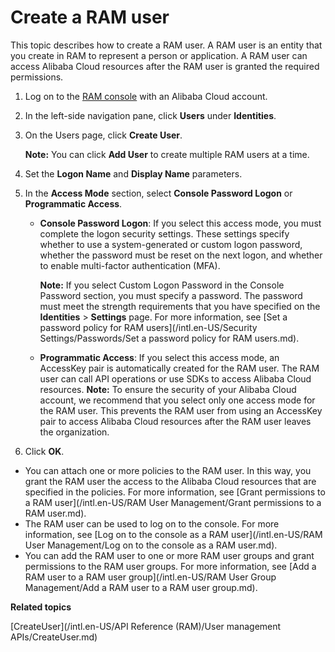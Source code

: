 # Create a RAM user

This topic describes how to create a RAM user. A RAM user is an entity that you create in RAM to represent a person or application. A RAM user can access Alibaba Cloud resources after the RAM user is granted the required permissions.

1.  Log on to the [RAM console](https://ram.console.aliyun.com/) with an Alibaba Cloud account.

2.  In the left-side navigation pane, click **Users** under **Identities**.

3.  On the Users page, click **Create User**.

    **Note:** You can click **Add User** to create multiple RAM users at a time.

4.  Set the **Logon Name** and **Display Name** parameters.

5.  In the **Access Mode** section, select **Console Password Logon** or **Programmatic Access**.

    -   **Console Password Logon**: If you select this access mode, you must complete the logon security settings. These settings specify whether to use a system-generated or custom logon password, whether the password must be reset on the next logon, and whether to enable multi-factor authentication \(MFA\).

        **Note:** If you select Custom Logon Password in the Console Password section, you must specify a password. The password must meet the strength requirements that you have specified on the **Identities** \> **Settings** page. For more information, see [Set a password policy for RAM users](/intl.en-US/Security Settings/Passwords/Set a password policy for RAM users.md).

    -   **Programmatic Access**: If you select this access mode, an AccessKey pair is automatically created for the RAM user. The RAM user can call API operations or use SDKs to access Alibaba Cloud resources.
    **Note:** To ensure the security of your Alibaba Cloud account, we recommend that you select only one access mode for the RAM user. This prevents the RAM user from using an AccessKey pair to access Alibaba Cloud resources after the RAM user leaves the organization.

6.  Click **OK**.


-   You can attach one or more policies to the RAM user. In this way, you grant the RAM user the access to the Alibaba Cloud resources that are specified in the policies. For more information, see [Grant permissions to a RAM user](/intl.en-US/RAM User Management/Grant permissions to a RAM user.md).
-   The RAM user can be used to log on to the console. For more information, see [Log on to the console as a RAM user](/intl.en-US/RAM User Management/Log on to the console as a RAM user.md).
-   You can add the RAM user to one or more RAM user groups and grant permissions to the RAM user groups. For more information, see [Add a RAM user to a RAM user group](/intl.en-US/RAM User Group Management/Add a RAM user to a RAM user group.md).

**Related topics**  


[CreateUser](/intl.en-US/API Reference (RAM)/User management APIs/CreateUser.md)

